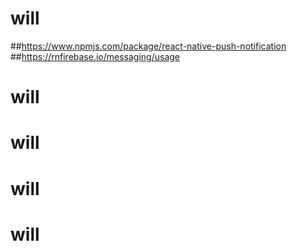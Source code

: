 # will

##https://www.npmjs.com/package/react-native-push-notification ##https://rnfirebase.io/messaging/usage
# will
# will
# will
# will
